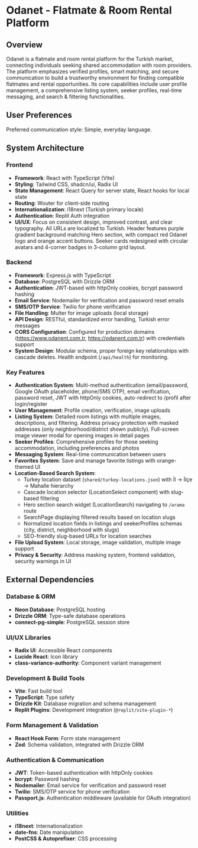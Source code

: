 # Odanet - Flatmate & Room Rental Platform

## Overview
Odanet is a flatmate and room rental platform for the Turkish market, connecting individuals seeking shared accommodation with room providers. The platform emphasizes verified profiles, smart matching, and secure communication to build a trustworthy environment for finding compatible flatmates and rental opportunities. Its core capabilities include user profile management, a comprehensive listing system, seeker profiles, real-time messaging, and search & filtering functionalities.

## User Preferences
Preferred communication style: Simple, everyday language.

## System Architecture

### Frontend
- **Framework**: React with TypeScript (Vite)
- **Styling**: Tailwind CSS, shadcn/ui, Radix UI
- **State Management**: React Query for server state, React hooks for local state
- **Routing**: Wouter for client-side routing
- **Internationalization**: i18next (Turkish primary locale)
- **Authentication**: Replit Auth integration
- **UI/UX**: Focus on consistent design, improved contrast, and clear typography. All URLs are localized to Turkish. Header features purple gradient background matching Hero section, with compact red Odanet logo and orange accent buttons. Seeker cards redesigned with circular avatars and 4-corner badges in 3-column grid layout.

### Backend
- **Framework**: Express.js with TypeScript
- **Database**: PostgreSQL with Drizzle ORM
- **Authentication**: JWT-based with httpOnly cookies, bcrypt password hashing
- **Email Service**: Nodemailer for verification and password reset emails
- **SMS/OTP Service**: Twilio for phone verification
- **File Handling**: Multer for image uploads (local storage)
- **API Design**: RESTful, standardized error handling, Turkish error messages
- **CORS Configuration**: Configured for production domains (https://www.odanent.com.tr, https://odanent.com.tr) with credentials support
- **System Design**: Modular schema, proper foreign key relationships with cascade deletes. Health endpoint (`/api/health`) for monitoring.

### Key Features
- **Authentication System**: Multi-method authentication (email/password, Google OAuth placeholder, phone/SMS OTP), email verification, password reset, JWT with httpOnly cookies, auto-redirect to /profil after login/register
- **User Management**: Profile creation, verification, image uploads
- **Listing System**: Detailed room listings with multiple images, descriptions, and filtering. Address privacy protection with masked addresses (only neighborhood/district shown publicly). Full-screen image viewer modal for opening images in detail pages
- **Seeker Profiles**: Comprehensive profiles for those seeking accommodation, including preferences and photos
- **Messaging System**: Real-time communication between users
- **Favorites System**: Save and manage favorite listings with orange-themed UI
- **Location-Based Search System**: 
  - Turkey location dataset (`shared/turkey-locations.json`) with İl → İlçe → Mahalle hierarchy
  - Cascade location selector (LocationSelect component) with slug-based filtering
  - Hero section search widget (LocationSearch) navigating to `/arama` route
  - SearchPage displaying filtered results based on location slugs
  - Normalized location fields in listings and seekerProfiles schemas (city, district, neighborhood with slugs)
  - SEO-friendly slug-based URLs for location searches
- **File Upload System**: Local storage, image validation, multiple image support
- **Privacy & Security**: Address masking system, frontend validation, security warnings in UI

## External Dependencies

### Database & ORM
- **Neon Database**: PostgreSQL hosting
- **Drizzle ORM**: Type-safe database operations
- **connect-pg-simple**: PostgreSQL session store

### UI/UX Libraries
- **Radix UI**: Accessible React components
- **Lucide React**: Icon library
- **class-variance-authority**: Component variant management

### Development & Build Tools
- **Vite**: Fast build tool
- **TypeScript**: Type safety
- **Drizzle Kit**: Database migration and schema management
- **Replit Plugins**: Development integration (`@replit/vite-plugin-*`)

### Form Management & Validation
- **React Hook Form**: Form state management
- **Zod**: Schema validation, integrated with Drizzle ORM

### Authentication & Communication
- **JWT**: Token-based authentication with httpOnly cookies
- **bcrypt**: Password hashing
- **Nodemailer**: Email service for verification and password reset
- **Twilio**: SMS/OTP service for phone verification
- **Passport.js**: Authentication middleware (available for OAuth integration)

### Utilities
- **i18next**: Internationalization
- **date-fns**: Date manipulation
- **PostCSS & Autoprefixer**: CSS processing